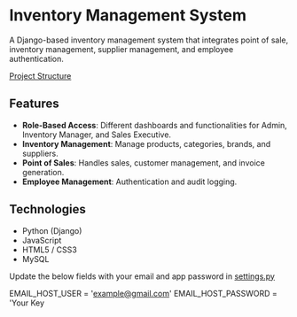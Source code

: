 # Inventory Management System

A Django-based inventory management system that integrates point of sale, inventory management, supplier management, and employee authentication.

[Project Structure](Project%20structure.txt)

## Features

- **Role-Based Access**: Different dashboards and functionalities for Admin, Inventory Manager, and Sales Executive.
- **Inventory Management**: Manage products, categories, brands, and suppliers.
- **Point of Sales**: Handles sales, customer management, and invoice generation.
- **Employee Management**: Authentication and audit logging.

## Technologies

- Python (Django)
- JavaScript
- HTML5 / CSS3
- MySQL


Update the below fields with your email and app password in [settings.py](inventory_management_system/settings.py)  

EMAIL_HOST_USER = 'example@gmail.com'
EMAIL_HOST_PASSWORD = 'Your Key
